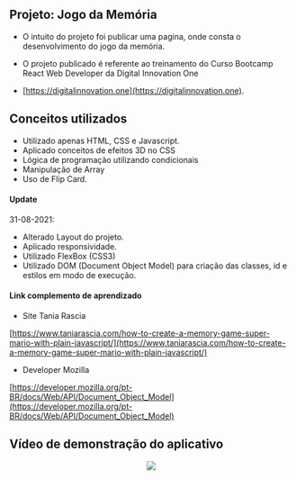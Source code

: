 ## Projeto: Jogo da Memória

- O intuito do projeto foi publicar uma pagina, onde consta o desenvolvimento do jogo da memória.

- O projeto publicado é referente ao treinamento do Curso Bootcamp React Web Developer da Digital Innovation One 

- [https://digitalinnovation.one](https://digitalinnovation.one).

## Conceitos utilizados

- Utilizado apenas HTML, CSS e Javascript. 
- Aplicado conceitos de efeitos 3D no CSS 
- Lógica de programação utilizando condicionais
- Manipulação de Array
- Uso de Flip Card.


#### Update

   31-08-2021:
   - Alterado Layout do projeto. 
   - Aplicado responsividade.
   - Utilizado FlexBox (CSS3)
   - Utilizado DOM (Document Object Model) para criação das classes, id e estilos em modo de execução.


#### Link complemento de aprendizado 
 - Site Tania Rascia

  [https://www.taniarascia.com/how-to-create-a-memory-game-super-mario-with-plain-javascript/](https://www.taniarascia.com/how-to-create-a-memory-game-super-mario-with-plain-javascript/)

 - Developer Mozilla

  [https://developer.mozilla.org/pt-BR/docs/Web/API/Document_Object_Model](https://developer.mozilla.org/pt-BR/docs/Web/API/Document_Object_Model)

## Vídeo de demonstração do aplicativo

<p align="center">
   <img src="https://github.com/camila-github/projeto-javascript-jogo-memoria/blob/main/docs/video.gif"/>
</p>
